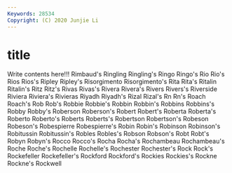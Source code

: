 ```yaml
---
Keywords: 28534
Copyright: (C) 2020 Junjie Li
---
```


# title

Write contents here!!!
Rimbaud's 
Ringling
Ringling's 
Ringo 
Ringo's 
Rio 
Rio's 
Rios 
Rios's 
Ripley 
Ripley's 
Risorgimento
Risorgimento's 
Rita 
Rita's 
Ritalin 
Ritalin's 
Ritz 
Ritz's 
Rivas 
Rivas's 
Rivera
Rivera's 
Rivers 
Rivers's 
Riverside 
Riviera 
Riviera's 
Rivieras 
Riyadh 
Riyadh's 
Rizal
Rizal's 
Rn 
Rn's 
Roach 
Roach's 
Rob 
Rob's 
Robbie 
Robbie's 
Robbin
Robbin's 
Robbins 
Robbins's 
Robby 
Robby's 
Roberson 
Roberson's 
Robert 
Robert's 
Roberta
Roberta's 
Roberto 
Roberto's 
Roberts 
Roberts's 
Robertson 
Robertson's 
Robeson 
Robeson's 
Robespierre
Robespierre's 
Robin 
Robin's 
Robinson 
Robinson's 
Robitussin 
Robitussin's 
Robles 
Robles's 
Robson
Robson's 
Robt 
Robt's 
Robyn 
Robyn's 
Rocco 
Rocco's 
Rocha 
Rocha's 
Rochambeau
Rochambeau's 
Roche 
Roche's 
Rochelle 
Rochelle's 
Rochester 
Rochester's 
Rock 
Rock's 
Rockefeller
Rockefeller's 
Rockford 
Rockford's 
Rockies 
Rockies's 
Rockne 
Rockne's 
Rockwell 
